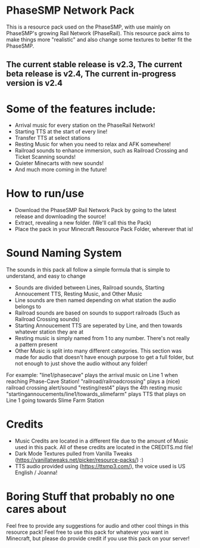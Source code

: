 # PhaseSMP Network Pack
This is a resource pack used on the PhaseSMP, with use mainly on PhaseSMP's growing Rail Network (PhaseRail). This resource pack aims to make things more "realistic" and also change some textures to better fit the PhaseSMP.

## The current stable release is v2.3, The current beta release is v2.4, The current in-progress version is v2.4

# Some of the features include:
- Arrival music for every station on the PhaseRail Network!
- Starting TTS at the start of every line!
- Transfer TTS at select stations
- Resting Music for when you need to relax and AFK somewhere!
- Railroad sounds to enhance immersion, such as Railroad Crossing and Ticket Scanning sounds!
- Quieter Minecarts with new sounds!
- And much more coming in the future!

# How to run/use
- Download the PhaseSMP Rail Network Pack by going to the latest release and downloading the source!
- Extract, revealing a new folder. (We'll call this the Pack)
- Place the pack in your Minecraft Resource Pack Folder, wherever that is!

# Sound Naming System
The sounds in this pack all follow a simple formula that is simple to understand, and easy to change

 - Sounds are divided between Lines, Railroad sounds, Starting Annoucement TTS, Resting Music, and Other Music
 - Line sounds are then named depending on what station the audio belongs to
 - Railroad sounds are based on sounds to support railroads (Such as Railroad Crossing sounds)
 - Starting Annoucement TTS are seperated by Line, and then towards whatever station they are at
 - Resting music is simply named from 1 to any number. There's not really a pattern present
 - Other Music is split into many different categories. This section was made for audio that doesn't have enough purpose to get a full folder, but not enough to just shove the audio without any folder!

For example:
"line1/phasecave" plays the arrival music on Line 1 when reaching Phase-Cave Station!
"railroad/railroadcrossing" plays a (nice) railroad crossing alert/sound
"resting/rest4" plays the 4th resting music
"startingannoucements/line1/towards_slimefarm" plays TTS that plays on Line 1 going towards Slime Farm Station

# Credits
 - Music Credits are located in a different file due to the amount of Music used in this pack. All of these credits are located in the CREDITS.md file!
 - Dark Mode Textures pulled from Vanilla Tweaks (https://vanillatweaks.net/picker/resource-packs/) :)
 - TTS audio provided using (https://ttsmp3.com/), the voice used is US English / Joanna!

# Boring Stuff that probably no one cares about

Feel free to provide any suggestions for audio and other cool things in this resource pack!
Feel free to use this pack for whatever you want in Minecraft, but please do provide credit if you use this pack on your server!
